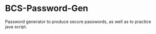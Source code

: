 # BCS-Password-Gen
Password generator to produce secure passwords, as well as to practice java script. 
